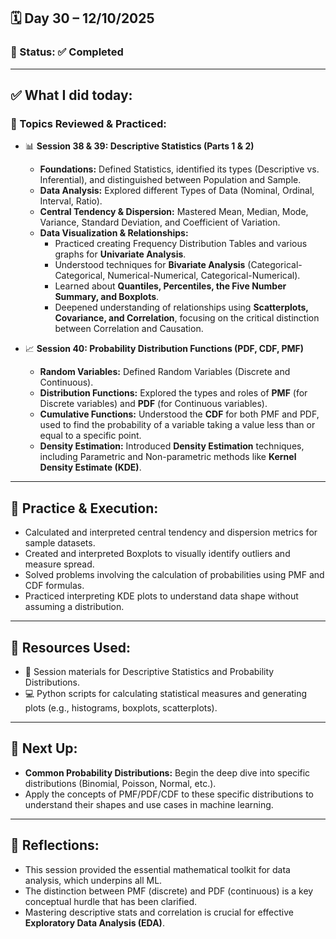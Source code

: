 ## 🗓️ Day 30 – 12/10/2025

### 📍 Status: ✅ Completed

---

## ✅ What I did today:

### 📌 Topics Reviewed & Practiced:
- 📊 **Session 38 & 39: Descriptive Statistics (Parts 1 & 2)**
  - **Foundations:** Defined Statistics, identified its types (Descriptive vs. Inferential), and distinguished between Population and Sample.
  - **Data Analysis:** Explored different Types of Data (Nominal, Ordinal, Interval, Ratio).
  - **Central Tendency & Dispersion:** Mastered Mean, Median, Mode, Variance, Standard Deviation, and Coefficient of Variation.
  - **Data Visualization & Relationships:**
    - Practiced creating Frequency Distribution Tables and various graphs for **Univariate Analysis**.
    - Understood techniques for **Bivariate Analysis** (Categorical-Categorical, Numerical-Numerical, Categorical-Numerical).
    - Learned about **Quantiles, Percentiles, the Five Number Summary, and Boxplots**.
    - Deepened understanding of relationships using **Scatterplots, Covariance, and Correlation**, focusing on the critical distinction between Correlation and Causation.

- 📈 **Session 40: Probability Distribution Functions (PDF, CDF, PMF)**
  - **Random Variables:** Defined Random Variables (Discrete and Continuous).
  - **Distribution Functions:** Explored the types and roles of **PMF** (for Discrete variables) and **PDF** (for Continuous variables).
  - **Cumulative Functions:** Understood the **CDF** for both PMF and PDF, used to find the probability of a variable taking a value less than or equal to a specific point.
  - **Density Estimation:** Introduced **Density Estimation** techniques, including Parametric and Non-parametric methods like **Kernel Density Estimate (KDE)**.

---

## 🧩 Practice & Execution:
- Calculated and interpreted central tendency and dispersion metrics for sample datasets.
- Created and interpreted Boxplots to visually identify outliers and measure spread.
- Solved problems involving the calculation of probabilities using PMF and CDF formulas.
- Practiced interpreting KDE plots to understand data shape without assuming a distribution.

---

## 📘 Resources Used:
- 📝 Session materials for Descriptive Statistics and Probability Distributions.
- 💻 Python scripts for calculating statistical measures and generating plots (e.g., histograms, boxplots, scatterplots).

---

## 🔄 Next Up:
- **Common Probability Distributions:** Begin the deep dive into specific distributions (Binomial, Poisson, Normal, etc.).
- Apply the concepts of PMF/PDF/CDF to these specific distributions to understand their shapes and use cases in machine learning.

---

## 📝 Reflections:
- This session provided the essential mathematical toolkit for data analysis, which underpins all ML.
- The distinction between PMF (discrete) and PDF (continuous) is a key conceptual hurdle that has been clarified.
- Mastering descriptive stats and correlation is crucial for effective **Exploratory Data Analysis (EDA)**.